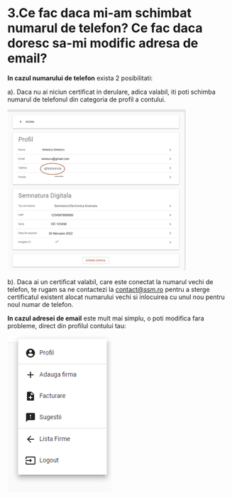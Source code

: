 # 3.Ce fac daca mi-am schimbat numarul de telefon? Ce fac daca doresc sa-mi modific adresa de email?

**In cazul numarului de telefon** exista 2 posibilitati:

a\). Daca nu ai niciun certificat in derulare, adica valabil, iti poti schimba numarul de telefonul din categoria de profil a contului.

![](../.gitbook/assets/image%20%2813%29.png)

b\). Daca ai un certificat valabil, care este conectat la numarul vechi de telefon, te rugam sa ne contactezi la contact@ssm.ro pentru a sterge certificatul existent alocat numarului vechi si inlocuirea cu unul nou pentru noul numar de telefon.

**In cazul adresei de email** este mult mai simplu, o poti modifica fara probleme, direct din profilul contului tau:

![](../.gitbook/assets/image%20%2811%29.png)

